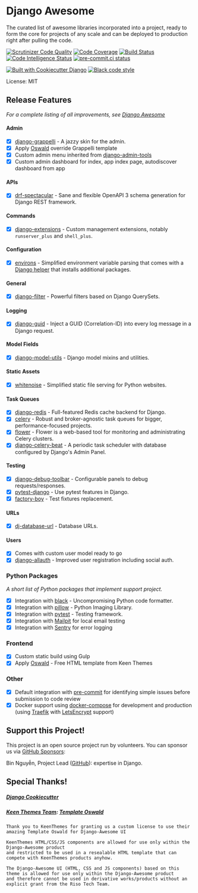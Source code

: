 # Django Awesome

The curated list of awesome libraries incorporated into a project, ready to form the core for projects of any scale and can be deployed to production right after pulling the code.

[![Scrutinizer Code Quality](https://scrutinizer-ci.com/g/django-awesome/django-awesome/badges/quality-score.png?b=main)](https://scrutinizer-ci.com/g/django-awesome/django-awesome/?branch=main)
[![Code Coverage](https://scrutinizer-ci.com/g/django-awesome/django-awesome/badges/coverage.png?b=main)](https://scrutinizer-ci.com/g/django-awesome/django-awesome/?branch=main)
[![Build Status](https://scrutinizer-ci.com/g/django-awesome/django-awesome/badges/build.png?b=main)](https://scrutinizer-ci.com/g/django-awesome/django-awesome/build-status/main)
[![Code Intelligence Status](https://scrutinizer-ci.com/g/django-awesome/django-awesome/badges/code-intelligence.svg?b=main)](https://scrutinizer-ci.com/code-intelligence)
[![pre-commit.ci status](https://results.pre-commit.ci/badge/github/django-awesome/django-awesome/main.svg)](https://results.pre-commit.ci/latest/github/django-awesome/django-awesome/main)

[![Built with Cookiecutter Django](https://img.shields.io/badge/built%20with-Cookiecutter%20Django-ff69b4.svg?logo=cookiecutter)](https://github.com/cookiecutter/cookiecutter-django/)
[![Black code style](https://img.shields.io/badge/code%20style-black-000000.svg)](https://github.com/ambv/black)

License: MIT

## Release Features

_For a complete listing of all improvements, see [Django Awesome](https://django-awesome.github.io/)_

#### Admin

- [x] [django-grappelli](https://github.com/sehmaschine/django-grappelli) - A jazzy skin for the admin.
- [x] Apply [Oswald](https://keenthemes.com/products/oswald-html-free) override Grappelli template
- [x] Custom admin menu inherited from [django-admin-tools](https://github.com/django-admin-tools/django-admin-tools)
- [x] Custom admin dashboard for index, app index page, autodiscover dashboard from app

#### APIs

- [x] [drf-spectacular](https://github.com/tfranzel/drf-spectacular) - Sane and flexible OpenAPI 3 schema generation for Django REST framework.

#### Commands

- [x] [django-extensions](https://github.com/django-extensions/django-extensions/) - Custom management extensions, notably `runserver_plus` and `shell_plus`.

#### Configuration

- [x] [environs](https://github.com/sloria/environs) - Simplified environment variable parsing that comes with a [Django helper](https://github.com/sloria/environs#usage-with-django) that installs additional packages.

#### General

- [x] [django-filter](https://github.com/carltongibson/django-filter) - Powerful filters based on Django QuerySets.

#### Logging

- [x] [django-guid](https://github.com/Riso-Fork/django-guid) - Inject a GUID (Correlation-ID) into every log message in a Django request.

#### Model Fields

- [x] [django-model-utils](https://github.com/jazzband/django-model-utils) - Django model mixins and utilities.

#### Static Assets

- [x] [whitenoise](https://github.com/evansd/whitenoise) - Simplified static file serving for Python websites.

#### Task Queues

- [x] [django-redis](https://github.com/niwinz/django-redis) - Full-featured Redis cache backend for Django.
- [x] [celery](https://github.com/celery/celery) - Robust and broker-agnostic task queues for bigger, performance-focused projects.
- [x] [flower](https://github.com/mher/flower) - Flower is a web-based tool for monitoring and administrating Celery clusters.
- [x] [django-celery-beat](https://github.com/celery/django-celery-beat) - A periodic task scheduler with database configured by Django's Admin Panel.

#### Testing

- [x] [django-debug-toolbar](https://github.com/jazzband/django-debug-toolbar/) - Configurable panels to debug requests/responses.
- [x] [pytest-django](https://github.com/pytest-dev/pytest-django) - Use pytest features in Django.
- [x] [factory-boy](https://github.com/FactoryBoy/factory_boy) - Test fixtures replacement.

#### URLs

- [x] [dj-database-url](https://github.com/jacobian/dj-database-url) - Database URLs.

#### Users

- [x] Comes with custom user model ready to go
- [x] [django-allauth](https://github.com/pennersr/django-allauth/) - Improved user registration including social auth.

### Python Packages

_A short list of Python packages that implement support project._

- [x] Integration with [black](https://github.com/psf/black) - Uncompromising Python code formatter.
- [x] Integration with [pillow](https://github.com/python-pillow/Pillow) - Python Imaging Library.
- [x] Integration with [pytest](https://github.com/pytest-dev/pytest/) - Testing framework.
- [x] Integration with [Mailpit](https://github.com/axllent/mailpit/) for local email testing
- [x] Integration with [Sentry](https://sentry.io/welcome/) for error logging

### Frontend

- [x] Custom static build using Gulp
- [x] Apply [Oswald](https://keenthemes.com/products/oswald-html-free) - Free HTML template from Keen Themes

### Other

- [x] Default integration with [pre-commit](https://github.com/pre-commit/pre-commit) for identifying simple issues before submission to code review
- [x] Docker support using [docker-compose](https://github.com/docker/compose) for development and production (using [Traefik](https://traefik.io/) with [LetsEncrypt](https://letsencrypt.org/) support)

## Support this Project!

This project is an open source project run by volunteers. You can sponsor us via [GitHub Sponsors](https://github.com/sponsors/riso-tech):

Bin Nguyễn, Project Lead ([GitHub](https://github.com/riso-tech)): expertise in Django.

## Special Thanks!

##### [Django Cookiecutter](https://github.com/cookiecutter/cookiecutter-django)

##### [Keen Themes Team](https://keenthemes.com/): [Template Oswald](https://keenthemes.com/products/oswald-html-free)

    Thank you to KeenThemes for granting us a custom license to use their amazing Template Oswald for Django-Awesome UI

    KeenThemes HTML/CSS/JS components are allowed for use only within the Django-Awesome product
    and restricted to be used in a resealable HTML template that can compete with KeenThemes products anyhow.

    The Django-Awesome UI (HTML, CSS and JS components) based on this theme is allowed for use only within the Django-Awesome product
    and therefore cannot be used in derivative works/products without an explicit grant from the Riso Tech Team.
